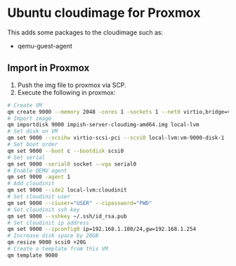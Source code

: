 # Ubuntu cloudimage for Proxmox

This adds some packages to the cloudimage such as:

- qemu-guest-agent

## Import in Proxmox

1. Push the img file to proxmox via SCP.
2. Execute the following in proxmox:
```bash
# Create VM
qm create 9000 --memory 2048 -cores 1 -sockets 1 --net0 virtio,bridge=vmbr0 --name Ubuntu21.10
# Import image
qm importdisk 9000 impish-server-cloudimg-amd64.img local-lvm
# Set disk on VM
qm set 9000 --scsihw virtio-scsi-pci --scsi0 local-lvm:vm-9000-disk-1
# Set boot order
qm set 9000 --boot c --bootdisk scsi0
# Set serial
qm set 9000 -serial0 socket --vga serial0
# Enable QEMU agent
qm set 9000 -agent 1
# Add cloudinit
qm set 9000 --ide2 local-lvm:cloudinit
# Set cloudinit user
qm set 9000 --ciuser="USER" --cipassword="PWD"
# Set cloudinit ssh key
qm set 9000 --sshkey ~/.ssh/id_rsa.pub
# Set cloudinit ip address
qm set 9000 --ipconfig0 ip=192.168.1.100/24,gw=192.168.1.254
# Increase disk space by 20GB
qm resize 9000 scsi0 +20G
# Create a template from this VM
qm template 9000
```
